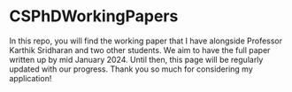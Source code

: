 # CSPhDWorkingPapers
In this repo, you will find the working paper that I have alongside Professor Karthik Sridharan and two other students. We aim to have the full paper written up by mid January 2024. Until then, this page will be regularly updated with our progress. Thank you so much for considering my application!
